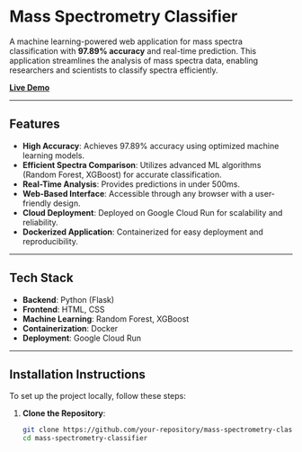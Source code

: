 # **Mass Spectrometry Classifier**

A machine learning-powered web application for mass spectra classification with **97.89% accuracy** and real-time prediction. This application streamlines the analysis of mass spectra data, enabling researchers and scientists to classify spectra efficiently.

[**Live Demo**](https://mass-spectrometry-classifier-application-289208564214.us-central1.run.app/)

---

## **Features**
- **High Accuracy**: Achieves 97.89% accuracy using optimized machine learning models.
- **Efficient Spectra Comparison**: Utilizes advanced ML algorithms (Random Forest, XGBoost) for accurate classification.
- **Real-Time Analysis**: Provides predictions in under 500ms.
- **Web-Based Interface**: Accessible through any browser with a user-friendly design.
- **Cloud Deployment**: Deployed on Google Cloud Run for scalability and reliability.
- **Dockerized Application**: Containerized for easy deployment and reproducibility.

---

## **Tech Stack**
- **Backend**: Python (Flask)
- **Frontend**: HTML, CSS
- **Machine Learning**: Random Forest, XGBoost
- **Containerization**: Docker
- **Deployment**: Google Cloud Run

---

## **Installation Instructions**
To set up the project locally, follow these steps:

1. **Clone the Repository**:
   ```bash
   git clone https://github.com/your-repository/mass-spectrometry-classifier.git
   cd mass-spectrometry-classifier
